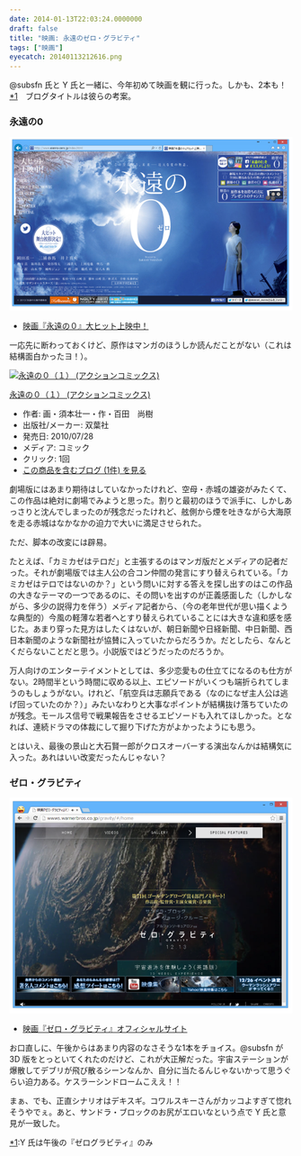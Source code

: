 ```yaml
---
date: 2014-01-13T22:03:24.0000000
draft: false
title: "映画: 永遠のゼロ・グラビティ"
tags: ["映画"]
eyecatch: 20140113212616.png
---
```

<p>@subsfn 氏と Y 氏と一緒に、今年初めて映画を観に行った。しかも、2本も！<a href="#f1" name="fn1" title="Y 氏は午後の『ゼログラビティ』のみ">*1</a>　ブログタイトルは彼らの考案。</p>

<div class="section">
<h3>永遠の0</h3>
<p><span itemscope itemtype="http://schema.org/Photograph"><img src="20140113212616.png" alt="f:id:daruyanagi:20140113212616p:plain" title="f:id:daruyanagi:20140113212616p:plain" class="hatena-fotolife" itemprop="image"></span><br />
</p>

<ul>
<li><a href="http://www.eienno-zero.jp/">&#x6620;&#x753B;&#x300E;&#x6C38;&#x9060;&#x306E;&#xFF10;&#x300F;&#x5927;&#x30D2;&#x30C3;&#x30C8;&#x4E0A;&#x6620;&#x4E2D;&#xFF01;</a></li>
</ul><p>一応先に断わっておくけど、原作はマンガのほうしか読んだことがない（これは結構面白かったヨ！）。</p><p><div class="hatena-asin-detail"><a href="http://www.amazon.co.jp/exec/obidos/ASIN/4575837962/bestylesnet-22/"><img src="http://ecx.images-amazon.com/images/I/51No4J21PML._SL160_.jpg" class="hatena-asin-detail-image" alt="永遠の０（１） (アクションコミックス)" title="永遠の０（１） (アクションコミックス)"></a><div class="hatena-asin-detail-info"><p class="hatena-asin-detail-title"><a href="http://www.amazon.co.jp/exec/obidos/ASIN/4575837962/bestylesnet-22/">永遠の０（１） (アクションコミックス)</a></p><ul><li><span class="hatena-asin-detail-label">作者:</span> 画・須本壮一・作・百田　尚樹</li><li><span class="hatena-asin-detail-label">出版社/メーカー:</span> 双葉社</li><li><span class="hatena-asin-detail-label">発売日:</span> 2010/07/28</li><li><span class="hatena-asin-detail-label">メディア:</span> コミック</li><li> <span class="hatena-asin-detail-label">クリック</span>: 1回</li><li><a href="http://d.hatena.ne.jp/asin/4575837962/bestylesnet-22" target="_blank">この商品を含むブログ (1件) を見る</a></li></ul></div><div class="hatena-asin-detail-foot"></div></div></p><p>劇場版にはあまり期待はしていなかったけれど、空母・赤城の雄姿がみたくて、この作品は絶対に劇場でみようと思った。割りと最初のほうで派手に、しかしあっさりと沈んでしまったのが残念だったけれど、舷側から煙を吐きながら大海原を走る赤城はなかなかの迫力で大いに満足させられた。</p><p>ただ、脚本の改変には辟易。</p><p>たとえば、「カミカゼはテロだ」と主張するのはマンガ版だとメディアの記者だった。それが劇場版では主人公の合コン仲間の発言にすり替えられている。「カミカゼはテロではないのか？」という問いに対する答えを探し出すのはこの作品の大きなテーマの一つであるのに、その問いを出すのが正義感面した（しかしながら、多少の説得力を伴う）メディア記者から、（今の老年世代が思い描くような典型的）今風の軽薄な若者へとすり替えられていることには大きな違和感を感じた。あまり穿った見方はしたくはないが、朝日新聞や日経新聞、中日新聞、西日本新聞のような新聞社が協賛に入っていたからだろうか。だとしたら、なんとくだらないことだと思う。小説版ではどうだったのだろうか。</p><p>万人向けのエンターテイメントとしては、多少恋愛もの仕立てになるのも仕方がない。2時間半という時間に収める以上、エピソードがいくつも端折られてしまうのもしょうがない。けれど、「航空兵は志願兵である（なのになぜ主人公は逃げ回っていたのか？）」みたいなわりと大事なポイントが結構抜け落ちていたのが残念。モールス信号で戦果報告をさせるエピソードも入れてほしかった。となれば、連続ドラマの体裁にして掘り下げた方がよかったようにも思う。</p><p>とはいえ、最後の景山と大石賢一郎がクロスオーバーする演出なんかは結構気に入った。あれはいい改変だったんじゃない？</p>

</div>
<div class="section">
<h3>ゼロ・グラビティ</h3>
<p><span itemscope itemtype="http://schema.org/Photograph"><img src="20140113220136.png" alt="f:id:daruyanagi:20140113220136p:plain" title="f:id:daruyanagi:20140113220136p:plain" class="hatena-fotolife" itemprop="image"></span><br />
</p>

<ul>
<li><a href="http://wwws.warnerbros.co.jp/gravity/">&#x6620;&#x753B;&#x300E;&#x30BC;&#x30ED;&#x30FB;&#x30B0;&#x30E9;&#x30D3;&#x30C6;&#x30A3;&#x300F;&#x30AA;&#x30D5;&#x30A3;&#x30B7;&#x30E3;&#x30EB;&#x30B5;&#x30A4;&#x30C8;</a></li>
</ul><p>お口直しに、午後からはあまり内容のなさそうな1本をチョイス。@subsfn が 3D 版をとっといてくれたのだけど、これが大正解だった。宇宙ステーションが爆散してデブリが飛び散るシーンなんか、自分に当たるんじゃないかって思うぐらい迫力ある。ケスラーシンドロームこええ！！</p><p>まぁ、でも、正直シナリオはデキスギ。コワルスキーさんがカッコよすぎて惚れそうやでぇ。あと、サンドラ・ブロックのお尻がエロいなという点で Y 氏と意見が一致した。</p>

</div><div class="footnote">
<p class="footnote"><a href="#fn1" name="f1" class="footnote-number">*1</a><span class="footnote-delimiter">:</span><span class="footnote-text">Y 氏は午後の『ゼログラビティ』のみ</span></p>
</div>